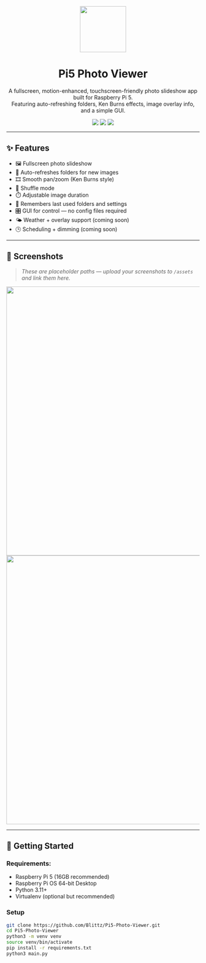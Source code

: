 <p align="center">
  <img src="https://raw.githubusercontent.com/Blittz/Pi5-Photo-Viewer/main/assets/logo.png" height="120">
</p>

<h1 align="center">Pi5 Photo Viewer</h1>

<p align="center">
  A fullscreen, motion-enhanced, touchscreen-friendly photo slideshow app built for Raspberry Pi 5.<br>
  Featuring auto-refreshing folders, Ken Burns effects, image overlay info, and a simple GUI.
</p>

<p align="center">
  <img src="https://img.shields.io/github/stars/Blittz/Pi5-Photo-Viewer?style=flat-square">
  <img src="https://img.shields.io/github/last-commit/Blittz/Pi5-Photo-Viewer?style=flat-square">
  <img src="https://img.shields.io/badge/made%20for-Raspberry%20Pi-red?style=flat-square">
</p>

---

## ✨ Features

- 🖼️ Fullscreen photo slideshow
- 🔁 Auto-refreshes folders for new images
- 🎞️ Smooth pan/zoom (Ken Burns style)
- 🔀 Shuffle mode
- ⏱️ Adjustable image duration
- 🧠 Remembers last used folders and settings
- 🎛️ GUI for control — no config files required
- 🌤️ Weather + overlay support (coming soon)
- 🕒 Scheduling + dimming (coming soon)

---

## 📸 Screenshots

> _These are placeholder paths — upload your screenshots to `/assets` and link them here._

<p align="center">
  <img src="assets/screenshot1.png" width="700">
  <br>
  <img src="assets/screenshot2.png" width="700">
</p>

---

## 🚀 Getting Started

### Requirements:
- Raspberry Pi 5 (16GB recommended)
- Raspberry Pi OS 64-bit Desktop
- Python 3.11+
- Virtualenv (optional but recommended)

### Setup

```bash
git clone https://github.com/Blittz/Pi5-Photo-Viewer.git
cd Pi5-Photo-Viewer
python3 -m venv venv
source venv/bin/activate
pip install -r requirements.txt
python3 main.py
